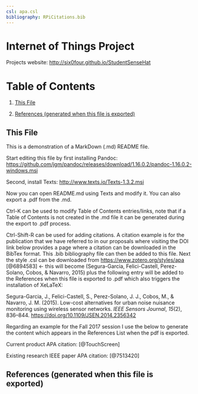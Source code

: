 ```yaml
---
csl: apa.csl
bibliography: RPiCitations.bib
---
```


Internet of Things Project
==========================

Projects website: http://six0four.github.io/StudentSenseHat

Table of Contents
=================

1.  [This File](#this-file)

2.  [References (generated when this file is
    exported)](#references-generated-when-this-file-is-exported)

This File
---------

This is a demonstration of a MarkDown (.md) README file.

Start editing this file by first installing Pandoc:
https://github.com/jgm/pandoc/releases/download/1.16.0.2/pandoc-1.16.0.2-windows.msi

Second, install Texts: http://www.texts.io/Texts-1.3.2.msi

Now you can open README.md using Texts and modify it. You can also export a .pdf
from the .md.

Ctrl-K can be used to modify Table of Contents entries/links, note that if a
Table of Contents is not created in the .md file it can be generated during the
export to .pdf process.

Ctrl-Shift-R can be used for adding citations. A citation example is for the
publication that we have referred to in our proposals where visiting the DOI
link below provides a page where a citation can be downloaded in the BibTex
format. This .bib bibliography file can then be added to this file. Next the
style .csl can be downloaded from https://www.zotero.org/styles/apa [@6894583]
\<- this will become (Segura-Garcia, Felici-Castell, Perez-Solano, Cobos, &
Navarro, 2015) plus the following entry will be added to the References when
this file is exported to .pdf which also triggers the installation of XeLaTeX:

Segura-Garcia, J., Felici-Castell, S., Perez-Solano, J. J., Cobos, M., &
Navarro, J. M. (2015). Low-cost alternatives for urban noise nuisance monitoring
using wireless sensor networks. *IEEE Sensors Journal*, *15*(2), 836–844.
<https://doi.org/10.1109/JSEN.2014.2356342>

Regarding an example for the Fall 2017 session I use the below to generate the
content which appears in the References List when the pdf is exported.

Current product APA citation: [@TouchScreen]

Existing research IEEE paper APA citation: [@7513420]

References (generated when this file is exported)
-------------------------------------------------
